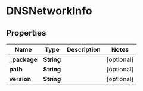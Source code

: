 

# DNSNetworkInfo


## Properties

| Name | Type | Description | Notes |
|------------ | ------------- | ------------- | -------------|
|**_package** | **String** |  |  [optional] |
|**path** | **String** |  |  [optional] |
|**version** | **String** |  |  [optional] |



